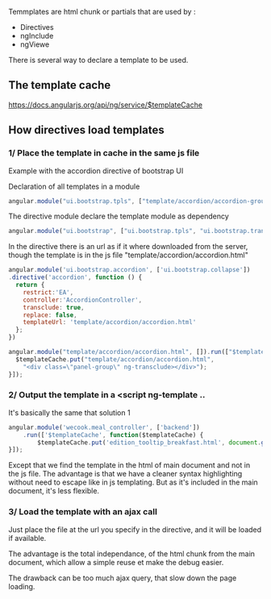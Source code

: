Temmplates are html chunk or partials that are used by : 
* Directives 
* ngInclude 
* ngViewe

There is several way to declare a template to be used. 
## The template cache 

https://docs.angularjs.org/api/ng/service/$templateCache

## How directives load templates 
### 1/ Place the template in cache in the same js file


Example with the accordion directive of bootstrap UI 

Declaration of all templates in a module
````js
angular.module("ui.bootstrap.tpls", ["template/accordion/accordion-group.html","template/accordion/accordion.html","template/alert/alert.html","template/carousel/carousel.html","template/carousel/slide.html","template/datepicker/datepicker.html","template/datepicker/day.html","template/datepicker/month.html","template/datepicker/popup.html","template/datepicker/year.html","template/modal/backdrop.html","template/modal/window.html","template/pagination/pager.html","template/pagination/pagination.html","template/tooltip/tooltip-html-unsafe-popup.html","template/tooltip/tooltip-popup.html","template/popover/popover.html","template/progressbar/bar.html","template/progressbar/progress.html","template/progressbar/progressbar.html","template/rating/rating.html","template/tabs/tab.html","template/tabs/tabset.html","template/timepicker/timepicker.html","template/typeahead/typeahead-match.html","template/typeahead/typeahead-popup.html"]);
````

The directive module declare the template module as dependency
````js 
angular.module("ui.bootstrap", ["ui.bootstrap.tpls", "ui.bootstrap.transition","ui.bootstrap.collapse","ui.bootstrap.accordion","ui.bootstrap.alert","ui.bootstrap.bindHtml","ui.bootstrap.buttons","ui.bootstrap.carousel","ui.bootstrap.dateparser","ui.bootstrap.position","ui.bootstrap.datepicker","ui.bootstrap.dropdown","ui.bootstrap.modal","ui.bootstrap.pagination","ui.bootstrap.tooltip","ui.bootstrap.popover","ui.bootstrap.progressbar","ui.bootstrap.rating","ui.bootstrap.tabs","ui.bootstrap.timepicker","ui.bootstrap.typeahead"]);
````
In the directive there is an url as if it where downloaded from the server, though the template is in the js file 
"template/accordion/accordion.html"
````js
angular.module('ui.bootstrap.accordion', ['ui.bootstrap.collapse'])
.directive('accordion', function () {
  return {
    restrict:'EA',
    controller:'AccordionController',
    transclude: true,
    replace: false,
    templateUrl: 'template/accordion/accordion.html'
  };
})
````

````js
angular.module("template/accordion/accordion.html", []).run(["$templateCache", function($templateCache) {
  $templateCache.put("template/accordion/accordion.html",
    "<div class=\"panel-group\" ng-transclude></div>");
}]);
````

### 2/ Output the template in a <script ng-template .. 

It's basically the same that solution 1 
````js
angular.module('wecook.meal_controller', ['backend'])
    .run(['$templateCache', function($templateCache) {
        $templateCache.put('edition_tooltip_breakfast.html', document.getElementById('edition_tooltip_breakfast.html').innerHTML );
}]);
````
Except that we find the template in the html of main document and not in the js file. 
The advantage is that we have a cleaner syntax highlighting without need to escape like in js templating. 
But as it's included in the main document, it's less flexible.

### 3/ Load the template with an ajax call 

Just place the file at the url you specify in the directive, and it will be loaded if available. 

The advantage is the total independance, of the html chunk from the main document, which allow a simple reuse et make the debug easier. 

The drawback can be too much ajax query, that slow down the page loading. 